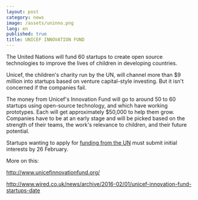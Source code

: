 ```yaml
---
layout: post
category: news
image: /assets/uninno.png
lang: en
published: true
title: UNICEF INNOVATION FUND
---
```


The United Nations will fund 60 startups to create open source technologies to improve the lives of children in developing countries.
 
Unicef, the children's charity run by the UN, will channel more than $9 million into startups based on venture capital-style investing. But it isn't concerned if the companies fail.
 
The money from Unicef's Innovation Fund will go to around 50 to 60 startups using open-source technology, and which have working prototypes. Each will get approximately $50,000 to help them grow. Companies have to be at an early stage and will be picked based on the strength of their teams, the work's relevance to children, and their future potential.
 
Startups wanting to apply for [funding from the UN](http://www.unicefinnovationfund.org/ ) must submit initial interests by 26 February.
 
More on this: 

http://www.unicefinnovationfund.org/ 

http://www.wired.co.uk/news/archive/2016-02/01/unicef-innovation-fund-startups-date
